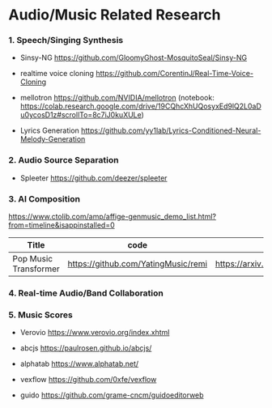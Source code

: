 # Audio/Music Related Research

### 1. Speech/Singing Synthesis

- Sinsy-NG https://github.com/GloomyGhost-MosquitoSeal/Sinsy-NG

- realtime voice cloning https://github.com/CorentinJ/Real-Time-Voice-Cloning

- mellotron https://github.com/NVIDIA/mellotron (notebook: https://colab.research.google.com/drive/19CQhcXhUQosyxEd9lQ2L0aDu0ycosD1z#scrollTo=8c7iJ0kuXULe)

- Lyrics Generation https://github.com/yy1lab/Lyrics-Conditioned-Neural-Melody-Generation

### 2. Audio Source Separation

- Spleeter https://github.com/deezer/spleeter

### 3. AI Composition

https://www.ctolib.com/amp/affige-genmusic_demo_list.html?from=timeline&isappinstalled=0

| Title       | code        | paper     | demo  |
| ----------- | ----------- | --------- | ----- |
| Pop Music Transformer | https://github.com/YatingMusic/remi | https://arxiv.org/abs/2002.00212 | https://vibertthio.com/transformer/ |

### 4. Real-time Audio/Band Collaboration

### 5. Music Scores

- Verovio https://www.verovio.org/index.xhtml

- abcjs https://paulrosen.github.io/abcjs/

- alphatab https://www.alphatab.net/

- vexflow https://github.com/0xfe/vexflow

- guido https://github.com/grame-cncm/guidoeditorweb
